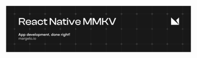 <picture>
  <source media="(prefers-color-scheme: dark)" srcset="./banner-dark.svg">
  <source media="(prefers-color-scheme: dark)" srcset="./banner-light.svg">
 
  <img alt="banner" src="./banner-light.svg">
</picture>


